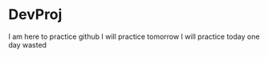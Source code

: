 # DevProj

I am here to practice github
I will practice tomorrow 
I will practice today
one day wasted
